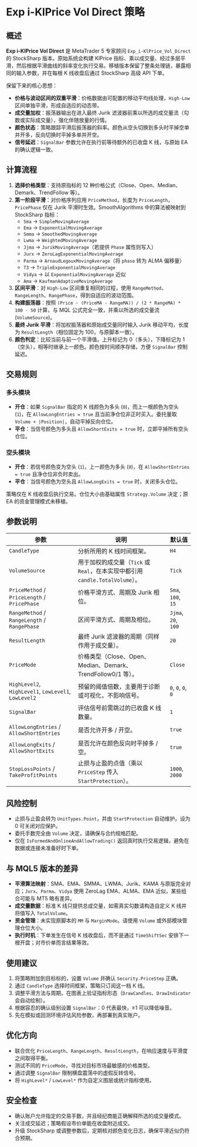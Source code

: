 # Exp i-KlPrice Vol Direct 策略

## 概述
**Exp i-KlPrice Vol Direct** 是 MetaTrader 5 专家顾问 `Exp_i-KlPrice_Vol_Direct` 的 StockSharp 版本。原始系统会构建 KlPrice 指标、乘以成交量、经过多层平滑，然后根据平滑曲线的斜率变化执行交易。移植版本保留了整条处理链，暴露相同的输入参数，并在每根 K 线收盘后通过 StockSharp 高级 API 下单。

保留下来的核心思想：
- **价格与波动区间的双重平滑**：价格数据由可配置的移动平均线处理，`High-Low` 区间单独平滑，形成自适应的动态带。
- **成交量加权**：振荡器输出在进入最终 Jurik 滤波器前乘以所选的成交量流（勾数或实际成交量），强化伴随放量的行情。
- **颜色状态**：策略跟踪平滑后振荡器的斜率。颜色从空头切换到多头时平掉空单并开多，反向切换时平掉多单并开空。
- **信号延迟**：`SignalBar` 参数允许在执行前等待额外的已收盘 K 线，与原始 EA 的确认逻辑一致。

## 计算流程
1. **选择价格类型**：支持原指标的 12 种价格公式（Close、Open、Median、Demark、TrendFollow 等）。
2. **第一阶段平滑**：对价格序列应用 `PriceMethod`，长度为 `PriceLength`，`PricePhase` 仅在 Jurik 平滑时生效。SmoothAlgorithms 中的算法被映射到 StockSharp 指标：
   - `Sma` → `SimpleMovingAverage`
   - `Ema` → `ExponentialMovingAverage`
   - `Smma` → `SmoothedMovingAverage`
   - `Lwma` → `WeightedMovingAverage`
   - `Jjma` → `JurikMovingAverage`（若提供 `Phase` 属性则写入）
   - `Jurx` → `ZeroLagExponentialMovingAverage`
   - `Parma` → `ArnaudLegouxMovingAverage`（将 `phase` 转为 ALMA 偏移量）
   - `T3` → `TripleExponentialMovingAverage`
   - `Vidya` → 以 `ExponentialMovingAverage` 近似
   - `Ama` → `KaufmanAdaptiveMovingAverage`
3. **区间平滑**：对 `High-Low` 区间重复相同的过程，使用 `RangeMethod`、`RangeLength`、`RangePhase`，得到自适应的波动范围。
4. **构建振荡器**：按照 `(Price - (PriceMA - RangeMA)) / (2 * RangeMA) * 100 - 50` 计算，与 MQL 公式完全一致，并乘以所选的成交量流 (`VolumeSource`)。
5. **最终 Jurik 平滑**：将加权振荡器和原始成交量同时输入 Jurik 移动平均，长度为 `ResultLength`（相位固定为 100，与原脚本一致）。
6. **颜色判定**：比较当前与前一个平滑值。上升标记为 0（多头），下降标记为 1（空头），相等时继承上一颜色。颜色按时间顺序存储，方便 `SignalBar` 控制延迟。

## 交易规则
### 多头模块
- **开仓**：如果 `SignalBar` 指定的 K 线颜色为多头 (`0`)，而上一根颜色为空头 (`1`)，在 `AllowLongEntries = true` 且当前净仓位非正时买入。委托量取 `Volume + |Position|`，自动平掉反向仓位。
- **平仓**：当信号颜色为多头且 `AllowShortExits = true` 时，立即平掉所有空头仓位。

### 空头模块
- **开仓**：若信号颜色变为空头 (`1`)，上一颜色为多头 (`0`)，在 `AllowShortEntries = true` 且净仓位非负时卖出。
- **平仓**：当信号颜色为空头且 `AllowLongExits = true` 时，关闭多头仓位。

策略仅在 K 线收盘后执行交易。仓位大小由基础属性 `Strategy.Volume` 决定；原 EA 的资金管理模式未移植。

## 参数说明
| 参数 | 说明 | 默认值 |
|------|------|--------|
| `CandleType` | 分析所用的 K 线时间框架。 | `H4` |
| `VolumeSource` | 用于加权的成交量（`Tick` 或 `Real`，在本实现中都引用 `candle.TotalVolume`）。 | `Tick` |
| `PriceMethod` / `PriceLength` / `PricePhase` | 价格平滑方式、周期及 Jurik 相位。 | `Sma`, `100`, `15` |
| `RangeMethod` / `RangeLength` / `RangePhase` | 区间平滑方式、周期及相位。 | `Jjma`, `20`, `100` |
| `ResultLength` | 最终 Jurik 滤波器的周期（同样作用于成交量）。 | `20` |
| `PriceMode` | 价格类型（Close、Open、Median、Demark、TrendFollow0/1 等）。 | `Close` |
| `HighLevel2`, `HighLevel1`, `LowLevel1`, `LowLevel2` | 预留的阈值倍数，主要用于诊断或可视化，不影响信号。 | `0`, `0`, `0`, `0` |
| `SignalBar` | 评估信号前需跳过的已收盘 K 线数量。 | `1` |
| `AllowLongEntries` / `AllowShortEntries` | 是否允许开多 / 开空。 | `true` |
| `AllowLongExits` / `AllowShortExits` | 是否允许在颜色反向时平掉多 / 空。 | `true` |
| `StopLossPoints` / `TakeProfitPoints` | 止损与止盈的点值（乘以 `PriceStep` 传入 `StartProtection`）。 | `1000`, `2000` |

## 风险控制
- 止损与止盈会转为 `UnitTypes.Point`，并由 `StartProtection` 自动维护。设为 0 可关闭对应保护。
- 委托手数完全由 `Volume` 决定，请确保与合约规格匹配。
- 仅在 `IsFormedAndOnlineAndAllowTrading()` 返回真时执行交易逻辑，避免在数据或连接未准备好时下单。

## 与 MQL5 版本的差异
- **平滑算法映射**：SMA、EMA、SMMA、LWMA、Jurik、KAMA 与原版完全对应；`Jurx`、`Parma`、`Vidya` 使用 ZeroLag EMA、ALMA、EMA 近似，某些组合可能与 MT5 略有差异。
- **成交量数据**：标准 K 线只提供总成交量，如需真实勾数请构造自定义 K 线并将值写入 `TotalVolume`。
- **资金管理**：未实现原脚本的 `MM` 与 `MarginMode`。请使用 `Volume` 或外部模块管理仓位大小。
- **执行时机**：下单发生在信号 K 线收盘后，而不是通过 `TimeShiftSec` 安排下一根开盘；对市价单而言结果等效。

## 使用建议
1. 将策略附加到目标标的，设置 `Volume` 并确认 `Security.PriceStep` 正确。
2. 通过 `CandleType` 选择时间框架，策略只订阅这一档 K 线。
3. 调整平滑方法与周期，在图表上验证指标形态（`DrawCandles`、`DrawIndicator` 会自动绘制）。
4. 根据容忍的确认级别设置 `SignalBar`：0 代表最快，≥1 可以降低噪音。
5. 先在模拟或回测环境评估风险参数，再部署到真实账户。

## 优化方向
- 联合优化 `PriceLength`、`RangeLength`、`ResultLength`，在响应速度与平滑度之间取得平衡。
- 测试不同的 `PriceMode`，寻找对目标市场最敏感的价格类型。
- 通过调整 `SignalBar` 限制横盘震荡中的虚假反转信号。
- 将 `HighLevel*` / `LowLevel*` 作为自定义图层或统计指标使用。

## 安全检查
- 确认账户允许指定的交易手数，并且经纪商能正确解释所选的成交量模式。
- 关注成交延迟；策略假设市价单能在收盘附近成交。
- 升级 StockSharp 或调整参数后，定期核对颜色变化日志，确保平滑近似仍符合预期。
